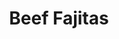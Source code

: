 ---
title: "Beef Fajitas"
price: "$16.00"
category: "Deserts"
img: ""
desc: "Tender seared steak full of flavor with grilled peppers and onions"
---